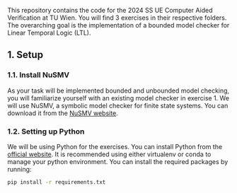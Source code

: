 This repository contains the code for the 2024 SS UE Computer Aided Verification at TU Wien. You will find 3 exercises in their respective folders. The overarching goal is the implementation of a bounded model checker for Linear Temporal Logic (LTL).

## 1. Setup

### 1.1. Install NuSMV

As your task will be implemented bounded and unbounded model checking, you will familiarize yourself with an existing model checker in exercise 1. We will use NuSMV, a symbolic model checker for finite state systems. You can download it from the [NuSMV website](http://nusmv.fbk.eu/).

### 1.2. Setting up Python

We will be using Python for the exercises. You can install Python from the [official website](https://www.python.org/downloads/). It is recommended using either virtualenv or conda to manage your python environment. You can install the required packages by running:

```bash
pip install -r requirements.txt
```

